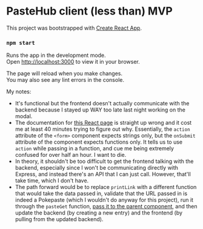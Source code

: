 # PasteHub client (less than) MVP

This project was bootstrapped with [Create React App](https://github.com/facebook/create-react-app).

### `npm start`

Runs the app in the development mode.\
Open [http://localhost:3000](http://localhost:3000) to view it in your browser.

The page will reload when you make changes.\
You may also see any lint errors in the console.

My notes:
- It's functional but the frontend doesn't actually communicate with the backend because I stayed up WAY too late last night working on the modal.
- The documentation for [this React page](https://react.dev/reference/react-dom/components/form#usage) is straight up wrong and it cost me at least 40 minutes trying to figure out why. Essentially, the `action` attribute of the `<form>` component expects strings only, but the `onSubmit` attribute of the component expects functions only. It tells us to use `action` while passing in a function, and cue me being extremely confused for over half an hour. I want to die.
- In theory, it shouldn't be too difficult to get the frontend talking with the backend, especially since I won't be communicating directly with Express, and instead there's an API that I can just call. However, that'll take time, which I don't have.
- The path forward would be to replace `printLink` with a different function that would take the data passed in, validate that the URL passed in is indeed a Pokepaste (which I wouldn't do anyway for this project), run it through the `pasteGet` function, [pass it to the parent component](https://www.freecodecamp.org/news/pass-data-between-components-in-react/), and then update the backend (by creating a new entry) and the frontend (by pulling from the updated backend).

